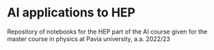 # AI applications to HEP

Repository of notebooks for the HEP part of the AI course given for the master course in physics at Pavia university, a.a. 2022/23
